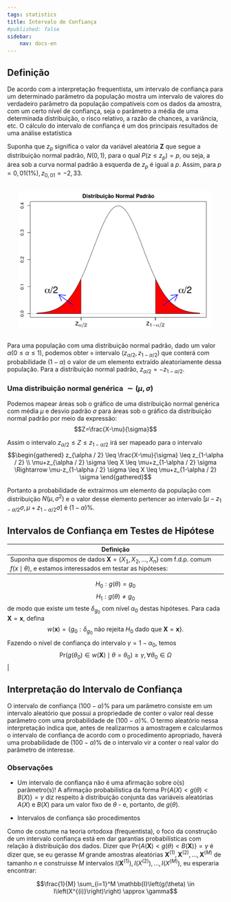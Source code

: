 ```yaml
---
tags: statistics
title: Intervalo de Confiança
#published: false
sidebar:
    nav: docs-en
---
```


## Definição

De acordo com a interpretação frequentista, um intervalo de confiança para um determinado parâmetro da população mostra um intervalo de valores do verdadeiro parâmetro da população compatíveis com os dados da amostra, com um certo nível de confiança, seja o parãmetro a média de uma determinada distribuição, o risco relativo, a razão de chances, a variância, etc. O cálculo do intervalo de confiança é um dos principais resultados de uma análise estatística

Suponha que $z_p$ significa o valor da variável aleatória $\mathbf{Z}$ que segue a distribuição normal padrão, $N(0,1)$, para o qual $P\left(z \leq z_p \right)=p$, ou seja, a área sob a curva normal padrão à esquerda de $z_p$ é igual a $p$. Assim, para $p=0,01(1 \%), z_{0,01}=-2,33$. 

<div style="float:middle; margin:2em;">
    <img src="https://raw.githubusercontent.com/iaracastro/iaracastro.github.io/master/images/distribuicao-normal-padrao.png"/>
</div>

Para uma população com uma distribuição normal padrão, dado um valor $\alpha(0 \leq \alpha \leq 1)$, podemos obter ० intervalo $\left(z_{\alpha / 2}, z_{1-\alpha / 2}\right)$ que conterá com probabilidade $(1-\alpha)$ o valor de um elemento extraído aleatoriamente dessa população. Para a distribuição normal padrão, $z_{\alpha / 2}=-z_{1-\alpha / 2}$.

### Uma distribuição normal genérica $\sim(\mu, \sigma)$

Podemos mapear áreas sob o gráfico de uma distribuição normal genérica com média $\mu$ e desvio padrão $\sigma$ para áreas sob o gráfico da distribuição normal padrão por meio da expressão:
$$Z=\frac{X-\mu}{\sigma}$$

Assim o intervalo $z_{\alpha / 2} \leq Z \leq z_{1-\alpha / 2}$ irá ser mapeado para o intervalo
$$\begin{gathered}
z_{\alpha / 2} \leq \frac{X-\mu}{\sigma} \leq z_{1-\alpha / 2} \\
\mu+z_{\alpha / 2} \sigma \leq X \leq \mu+z_{1-\alpha / 2} \sigma \Rightarrow \mu-z_{1-\alpha / 2} \sigma \leq X \leq \mu+z_{1-\alpha / 2} \sigma
\end{gathered}$$

Portanto a probabilidade de extrairmos um elemento da população com distribuição $N\left(\mu, \sigma^2\right)$ e o valor desse elemento pertencer ao intervalo $\left[\mu-z_{1-\alpha / 2} \sigma, \mu+z_{1-\alpha / 2} \sigma\right]$ é $(1-\alpha) \%$.

## Intervalos de Confiança em Testes de Hipótese

| Definição |
| --- |
| Suponha que dispomos de dados $\boldsymbol{X}=\{X_1, X_2, \ldots, X_n\}$ com f.d.p. comum $f(x \mid \theta)$, e estamos interessados em testar as hipóteses:
$$H_0: g(\theta)=g_0$$
$$H_1: g(\theta) \neq g_0$$
de modo que existe um teste $\delta_{g_0}$ com nível $\alpha_0$ destas hipóteses. Para cada $\boldsymbol{X}=\boldsymbol{x}$, defina
$$w(\boldsymbol{x})=\{g_0: \delta_{g_0} \text { não rejeita } H_0 \text { dado que } \boldsymbol{X}=\boldsymbol{x}\} .$$
Fazendo o nível de confiança do intervalo $\gamma=1-\alpha_0$, temos
$$\text{Pr}\left(g\left(\theta_0\right) \in w(\boldsymbol{X}) \mid \theta=\theta_0\right) \geq \gamma, \forall \theta_0 \in \Omega$$ |

## Interpretação do Intervalo de Confiança

O intervalo de confiança $(100-\alpha) \%$ para um parâmetro consiste em um intervalo aleatório que possui a propriedade de conter o valor real desse parâmetro com uma probabilidade de $(100-\alpha) \%$. O termo aleatório nessa interpretação indica que, antes de realizarmos a amostragem e calcularmos o intervalo de confiança de acordo com o procedimento apropriado, haverá uma probabilidade de $(100-\alpha) \%$ de o intervalo vir a conter o real valor do parâmetro de interesse.

### Observações 

- Um intervalo de confiança não é uma afirmação sobre o(s) parâmetro(s)!
A afirmação probabilística da forma $\text{Pr} \{ A(X)<g(\theta)<B(X) \} = \gamma$ diz respeito à distribuição conjunta das variáveis aleatórias $A(X)$ e $B(X)$ para um valor fixo de $\theta$ - e, portanto, de $g(\theta)$.

- Intervalos de confiança são procedimentos

Como de costume na teoria ortodoxa (frequentista), o foco da construção de um intervalo confiança está em dar garantias probabilísticas com relação à distribuição dos dados. Dizer que $\text{Pr}\{A(\boldsymbol{X})<g(\theta)<B(\boldsymbol{X})\}=\gamma$ é dizer que, se eu gerasse $M$ grande amostras aleatórias $\boldsymbol{X}^{(1)}, \boldsymbol{X}^{(2)}, \ldots, \boldsymbol{X}^{(M)}$ de tamanho $n$ e construisse $M$ intervalos $I\left(\boldsymbol{X}^{(1)}\right), I\left(X^{(2)}\right), \ldots, I\left(X^{(M)}\right)$, eu esperaria encontrar:

$$\frac{1}{M} \sum_{i=1}^M \mathbb{I}\left(g(\theta) \in I\left(X^{(i)}\right)\right) \approx \gamma$$
